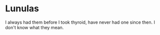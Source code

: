 # Lunulas

I always had them before I took thyroid, have never had one since then. I don't know what they mean.